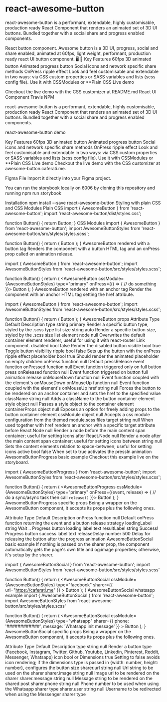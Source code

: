 # react-awesome-button
react-awesome-button is a performant, extendable, highly customisable, production ready React Component that renders an animated set of 3D UI buttons. Bundled together with a social share and progress enabled components.

React button component. Awesome button is a 3D UI, progress, social and share enabled, animated at 60fps, light weight, performant, production ready react UI button component. 🖥️ 📱
Key Features
60fps 3D animated button
Animated progress button
Social icons and network specific share methods
OnPress ripple effect
Look and feel customisable and extendable in two ways: via CSS custom properties or SASS variables and lists (scss config file).
Use it with CSSModules or **Plain CSS
Live demo

Checkout the live demo with the CSS customizer at
README.md
React <AwesomeButton /> UI Component
Travis NPM

react-awesome-button is a performant, extendable, highly customisable, production ready React Component that renders an animated set of 3D UI buttons. Bundled together with a social share and progress enabled components.

react-awesome-button demo

Key Features
60fps 3D animated button
Animated progress button
Social icons and network specific share methods
OnPress ripple effect
Look and feel customisable and extendable in two ways: via CSS custom properties or SASS variables and lists (scss config file).
Use it with CSSModules or **Plain CSS
Live demo
Checkout the live demo with the CSS customizer at awesome-button.caferati.me.



Figma File
Import it directly into your Figma project.



You can run the storybook locally on 6006 by cloning this repository and running npm run storybook

Installation
npm install --save react-awesome-button
Styling with plain CSS and CSS Modules
Plain CSS
import { AwesomeButton } from 'react-awesome-button';
import 'react-awesome-button/dist/styles.css';

function Button() {
  return <AwesomeButton type="primary">Button</AwesomeButton>;
}
CSS Modules
import { AwesomeButton } from 'react-awesome-button';
import AwesomeButtonStyles from 'react-awesome-button/src/styles/styles.scss';

function Button() {
  return (
    <AwesomeButton cssModule={AwesomeButtonStyles} type="primary">
      Button
    </AwesomeButton>
  );
}
AwesomeButton rendered with a button tag
Renders the component with a button HTML tag and an onPress prop called on animation release.

import { AwesomeButton } from 'react-awesome-button';
import AwesomeButtonStyles from 'react-awesome-button/src/styles/styles.scss';

function Button() {
  return (
    <AwesomeButton
      cssModule={AwesomeButtonStyles}
      type="primary"
      onPress={() => {
        // do something
      }}>
      Button
    </AwesomeButton>
  );
}
AwesomeButton rendered with an anchor tag
Render the component with an anchor HTML tag setting the href attribute.

import { AwesomeButton } from 'react-awesome-button';
import AwesomeButtonStyles from 'react-awesome-button/src/styles/styles.scss';

function Button() {
  return (
    <AwesomeButton
      cssModule={AwesomeButtonStyles}
      type="primary"
      href="https://google.com">
      Button
    </AwesomeButton>
  );
}
AwesomeButton props
Attribute	Type	Default	Description
type	string	primary	Render a specific button type, styled by the .scss type list
size	string	auto	Render a specific button size, styled by the .scss size list
element	node	null	Overwrites the default container element renderer, useful for using it with react-router Link component.
disabled	bool	false	Render the disabled button
visible	bool	true	Toggle button visibility
ripple	bool	false	Sets up the button with the onPress ripple effect
placeholder	bool	true	Should render the animated placeholder on empty children
onPress	function	null	Default pressRelease event function
onPressed	function	null	Event function triggered only on full button press
onReleased	function	null	Event function triggered on button full animation release
onMouseDown	function	null	Event function coupled with the element's onMouseDown
onMouseUp	function	null	Event function coupled with the element's onMouseUp
href	string	null	Forces the button to be rendered on an anchor container and sets the href to the specified value
className	string	null	Adds a className to the button container element
style	object	null	Passes a style object to the container element
containerProps	object	null	Exposes an option for freely adding props to the button container element
cssModule	object	null	Accepts a css module configuration from the themed module.scss files
target	string	null	When used together with href renders an anchor with a specific target attribute
before	React.Node	null	Render a node before the main content span container; useful for setting icons
after	React.Node	null	Render a node after the main content span container; useful for setting icons
between	string	null	Sets the content elements relation to space-between; useful for setting icons
active	bool	false	When set to true activates the pressIn animation
AwesomeButtonProgress basic example
Checkout this example live on the storyboard.

import { AwesomeButtonProgress } from 'react-awesome-button';
import AwesomeButtonStyles from 'react-awesome-button/src/styles/styles.scss';

function Button() {
  return (
    <AwesomeButtonProgress
      cssModule={AwesomeButtonStyles}
      type="primary"
      onPress={(event, release) => {
        // do a sync/async task then call `release()`
      }}>
      Button
    </AwesomeButtonProgress>
  );
}
AwesomeButtonProgress specific props
Being a wrapper on the AwesomeButton component, it accepts its props plus the following ones.

Attribute	Type	Default	Description
onPress	function	null	Default onPress function returning the event and a button release strategy
loadingLabel	string	Wait ..	Progress button loading label text
resultLabel	string	Success!	Progress button success label text
releaseDelay	number	500	Delay for releasing the button after the progress animation
AwesomeButtonSocial basic example
If nothing is passed on the sharer prop, the component automatically gets the page's own title and og:image properties; otherwise, it's setup by the sharer.

  import { AwesomeButtonSocial } from 'react-awesome-button';
  import AwesomeButtonStyles from 'react-awesome-button/src/styles/styles.scss'

  function Button() {
    return (
      <AwesomeButtonSocial
        cssModule={AwesomeButtonStyles}
        type="facebook"
        sharer={{
          url="https://caferati.me"
        }}
      >
        Button
      </AwesomeButton>
    );
  }
AwesomeButtonSocial whatsapp example
  import { AwesomeButtonSocial } from 'react-awesome-button';
  import AwesomeButtonStyles from 'react-awesome-button/src/styles/styles.scss'

  function Button() {
    return (
      <AwesomeButtonSocial
        cssModule={AwesomeButtonStyles}
        type="whatsapp"
        sharer={{
          phone: '############',
          message: 'Whatsapp init message'
        }}
      >
        Button
      </AwesomeButton>
    );
  }
AwesomeButtonSocial specific props
Being a wrapper on the AwesomeButton component, it accepts its props plus the following ones.

Attribute	Type	Default	Description
type	string	null	Render a button type (Facebook, Instagram, Twitter, Github, Youtube, Linkedin, Pinterest, Reddit, Messenger, Whatsapp)
icon	bool or Dimensions	true	Setting to false avoids icon rendering; if the dimensions type is passed in {width: number, height: number}, configures the button size
sharer.url	string	null	Url string to be used on the sharer
sharer.image	string	null	Image url to be rendered on the sharer
sharer.message	string	null	Message string to be rendered on the shared post
sharer.phone	string	null	Phone number to be used when using the Whatsapp sharer type
sharer.user	string	null	Username to be redirected when using the Messenger sharer type
